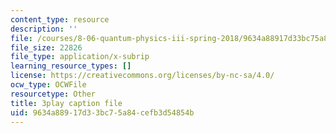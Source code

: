 ```yaml
---
content_type: resource
description: ''
file: /courses/8-06-quantum-physics-iii-spring-2018/9634a88917d33bc75a84cefb3d54854b_ZzUkt-UQCX8.srt
file_size: 22826
file_type: application/x-subrip
learning_resource_types: []
license: https://creativecommons.org/licenses/by-nc-sa/4.0/
ocw_type: OCWFile
resourcetype: Other
title: 3play caption file
uid: 9634a889-17d3-3bc7-5a84-cefb3d54854b
---
```

